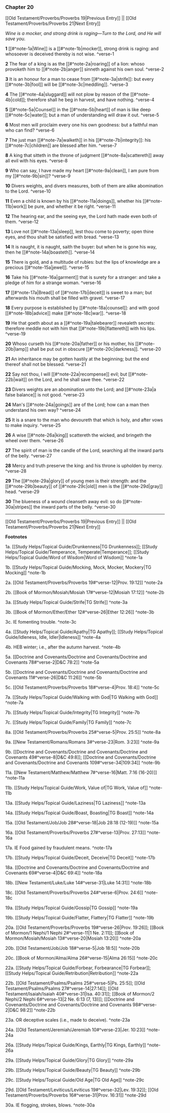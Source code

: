 ### Chapter 20

[[Old Testament/Proverbs/Proverbs 19|Previous Entry]]  ||  [[Old Testament/Proverbs/Proverbs 21|Next Entry]]

*Wine is a mocker, and strong drink is raging—Turn to the Lord, and He will save you.*

**1**  [[#^note-1a|Wine]] is a [[#^note-1b|mocker]], strong drink is raging: and whosoever is deceived thereby is not wise. ^verse-1

**2**  The fear of a king is as the [[#^note-2a|roaring]] of a lion: whoso provoketh him to [[#^note-2b|anger]] sinneth against his own soul. ^verse-2

**3**  It is an honour for a man to cease from [[#^note-3a|strife]]: but every [[#^note-3b|fool]] will be [[#^note-3c|meddling]]. ^verse-3

**4**  The [[#^note-4a|sluggard]] will not plow by reason of the [[#^note-4b|cold]]; therefore shall he beg in harvest, and have nothing. ^verse-4

**5**  [[#^note-5a|Counsel]] in the [[#^note-5b|heart]] of man is like deep [[#^note-5c|water]]; but a man of understanding will draw it out. ^verse-5

**6**  Most men will proclaim every one his own goodness: but a faithful man who can find? ^verse-6

**7**  The just man [[#^note-7a|walketh]] in his [[#^note-7b|integrity]]: his [[#^note-7c|children]] are blessed after him. ^verse-7

**8**  A king that sitteth in the throne of judgment [[#^note-8a|scattereth]] away all evil with his eyes. ^verse-8

**9**  Who can say, I have made my heart [[#^note-9a|clean]], I am pure from my [[#^note-9b|sin]]? ^verse-9

**10**  Divers weights, and divers measures, both of them are alike abomination to the Lord. ^verse-10

**11**  Even a child is known by his [[#^note-11a|doings]], whether his [[#^note-11b|work]] be pure, and whether it be right. ^verse-11

**12**  The hearing ear, and the seeing eye, the Lord hath made even both of them. ^verse-12

**13**  Love not [[#^note-13a|sleep]], lest thou come to poverty; open thine eyes, and thou shalt be satisfied with bread. ^verse-13

**14**  It is naught, it is naught, saith the buyer: but when he is gone his way, then he [[#^note-14a|boasteth]]. ^verse-14

**15**  There is gold, and a multitude of rubies: but the lips of knowledge are a precious [[#^note-15a|jewel]]. ^verse-15

**16**  Take his [[#^note-16a|garment]] that is surety for a stranger: and take a pledge of him for a strange woman. ^verse-16

**17**  [[#^note-17a|Bread]] of [[#^note-17b|deceit]] is sweet to a man; but afterwards his mouth shall be filled with gravel. ^verse-17

**18**  Every purpose is established by [[#^note-18a|counsel]]: and with good [[#^note-18b|advice]] make [[#^note-18c|war]]. ^verse-18

**19**  He that goeth about as a [[#^note-19a|talebearer]] revealeth secrets: therefore meddle not with him that [[#^note-19b|flattereth]] with his lips. ^verse-19

**20**  Whoso curseth his [[#^note-20a|father]] or his mother, his [[#^note-20b|lamp]] shall be put out in obscure [[#^note-20c|darkness]]. ^verse-20

**21**  An inheritance may be gotten hastily at the beginning; but the end thereof shall not be blessed. ^verse-21

**22**  Say not thou, I will [[#^note-22a|recompense]] evil; but [[#^note-22b|wait]] on the Lord, and he shall save thee. ^verse-22

**23**  Divers weights are an abomination unto the Lord; and [[#^note-23a|a false balance]] is not good. ^verse-23

**24**  Man's [[#^note-24a|goings]] are of the Lord; how can a man then understand his own way? ^verse-24

**25**  It is a snare to the man who devoureth that which is holy, and after vows to make inquiry. ^verse-25

**26**  A wise [[#^note-26a|king]] scattereth the wicked, and bringeth the wheel over them. ^verse-26

**27**  The spirit of man is the candle of the Lord, searching all the inward parts of the belly. ^verse-27

**28**  Mercy and truth preserve the king: and his throne is upholden by mercy. ^verse-28

**29**  The [[#^note-29a|glory]] of young men is their strength: and the [[#^note-29b|beauty]] of [[#^note-29c|old]] men is the [[#^note-29d|gray]] head. ^verse-29

**30**  The blueness of a wound cleanseth away evil: so do [[#^note-30a|stripes]] the inward parts of the belly. ^verse-30


---
[[Old Testament/Proverbs/Proverbs 19|Previous Entry]]  ||  [[Old Testament/Proverbs/Proverbs 21|Next Entry]]


**Footnotes**


1a. [[Study Helps/Topical Guide/Drunkenness|TG Drunkenness]]; [[Study Helps/Topical Guide/Temperance, Temperate|Temperance]]; [[Study Helps/Topical Guide/Word of Wisdom|Word of Wisdom]] ^note-1a

1b. [[Study Helps/Topical Guide/Mocking, Mock, Mocker, Mockery|TG Mocking]] ^note-1b

2a. [[Old Testament/Proverbs/Proverbs 19#^verse-12|Prov. 19:12]] ^note-2a

2b. [[Book of Mormon/Mosiah/Mosiah 17#^verse-12|Mosiah 17:12]] ^note-2b

3a. [[Study Helps/Topical Guide/Strife|TG Strife]] ^note-3a

3b. [[Book of Mormon/Ether/Ether 12#^verse-26|Ether 12:26]] ^note-3b

3c. IE fomenting trouble. ^note-3c

4a. [[Study Helps/Topical Guide/Apathy|TG Apathy]]; [[Study Helps/Topical Guide/Idleness, Idle, Idler|Idleness]] ^note-4a

4b. HEB winter; i.e., after the autumn harvest. ^note-4b

5a. [[Doctrine and Covenants/Doctrine and Covenants/Doctrine and Covenants 78#^verse-2|D&C 78:2]] ^note-5a

5b. [[Doctrine and Covenants/Doctrine and Covenants/Doctrine and Covenants 11#^verse-26|D&C 11:26]] ^note-5b

5c. [[Old Testament/Proverbs/Proverbs 18#^verse-4|Prov. 18:4]] ^note-5c

7a. [[Study Helps/Topical Guide/Walking with God|TG Walking with God]] ^note-7a

7b. [[Study Helps/Topical Guide/Integrity|TG Integrity]] ^note-7b

7c. [[Study Helps/Topical Guide/Family|TG Family]] ^note-7c

8a. [[Old Testament/Proverbs/Proverbs 25#^verse-5|Prov. 25:5]] ^note-8a

9a. [[New Testament/Romans/Romans 3#^verse-23|Rom. 3:23]] ^note-9a

9b. [[Doctrine and Covenants/Doctrine and Covenants/Doctrine and Covenants 49#^verse-8|D&C 49:8]]; [[Doctrine and Covenants/Doctrine and Covenants/Doctrine and Covenants 109#^verse-34|109:34]] ^note-9b

11a. [[New Testament/Matthew/Matthew 7#^verse-16|Matt. 7:16 (16-20)]] ^note-11a

11b. [[Study Helps/Topical Guide/Work, Value of|TG Work, Value of]] ^note-11b

13a. [[Study Helps/Topical Guide/Laziness|TG Laziness]] ^note-13a

14a. [[Study Helps/Topical Guide/Boast, Boasting|TG Boast]] ^note-14a

15a. [[Old Testament/Job/Job 28#^verse-18|Job 28:18 (12-19)]] ^note-15a

16a. [[Old Testament/Proverbs/Proverbs 27#^verse-13|Prov. 27:13]] ^note-16a

17a. IE Food gained by fraudulent means. ^note-17a

17b. [[Study Helps/Topical Guide/Deceit, Deceive|TG Deceit]] ^note-17b

18a. [[Doctrine and Covenants/Doctrine and Covenants/Doctrine and Covenants 69#^verse-4|D&C 69:4]] ^note-18a

18b. [[New Testament/Luke/Luke 14#^verse-31|Luke 14:31]] ^note-18b

18c. [[Old Testament/Proverbs/Proverbs 24#^verse-6|Prov. 24:6]] ^note-18c

19a. [[Study Helps/Topical Guide/Gossip|TG Gossip]] ^note-19a

19b. [[Study Helps/Topical Guide/Flatter, Flattery|TG Flatter]] ^note-19b

20a. [[Old Testament/Proverbs/Proverbs 19#^verse-26|Prov. 19:26]]; [[Book of Mormon/1 Nephi/1 Nephi 2#^verse-11|1 Ne. 2:11]]; [[Book of Mormon/Mosiah/Mosiah 13#^verse-20|Mosiah 13:20]] ^note-20a

20b. [[Old Testament/Job/Job 18#^verse-5|Job 18:5]] ^note-20b

20c. [[Book of Mormon/Alma/Alma 26#^verse-15|Alma 26:15]] ^note-20c

22a. [[Study Helps/Topical Guide/Forbear, Forbearance|TG Forbear]]; [[Study Helps/Topical Guide/Retribution|Retribution]] ^note-22a

22b. [[Old Testament/Psalms/Psalms 25#^verse-5|Ps. 25:5]]; [[Old Testament/Psalms/Psalms 27#^verse-14|27:14]]; [[Old Testament/Isaiah/Isaiah 40#^verse-31|Isa. 40:31]]; [[Book of Mormon/2 Nephi/2 Nephi 6#^verse-13|2 Ne. 6:13 (7, 13)]]; [[Doctrine and Covenants/Doctrine and Covenants/Doctrine and Covenants 98#^verse-2|D&C 98:2]] ^note-22b

23a. OR deceptive scales (i.e., made to deceive). ^note-23a

24a. [[Old Testament/Jeremiah/Jeremiah 10#^verse-23|Jer. 10:23]] ^note-24a

26a. [[Study Helps/Topical Guide/Kings, Earthly|TG Kings, Earthly]] ^note-26a

29a. [[Study Helps/Topical Guide/Glory|TG Glory]] ^note-29a

29b. [[Study Helps/Topical Guide/Beauty|TG Beauty]] ^note-29b

29c. [[Study Helps/Topical Guide/Old Age|TG Old Age]] ^note-29c

29d. [[Old Testament/Leviticus/Leviticus 19#^verse-32|Lev. 19:32]]; [[Old Testament/Proverbs/Proverbs 16#^verse-31|Prov. 16:31]] ^note-29d

30a. IE flogging, strokes, blows. ^note-30a